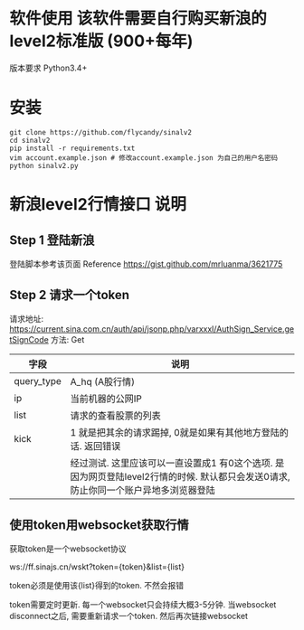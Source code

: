 # 软件使用 该软件需要自行购买新浪的level2标准版 (900+每年)
 
版本要求 Python3.4+

# 安装
```
git clone https://github.com/flycandy/sinalv2
cd sinalv2
pip install -r requirements.txt
vim account.example.json # 修改account.example.json 为自己的用户名密码
python sinalv2.py
```

# 新浪level2行情接口 说明

## Step 1 登陆新浪

登陆脚本参考该页面 Reference https://gist.github.com/mrluanma/3621775

## Step 2 请求一个token


请求地址: https://current.sina.com.cn/auth/api/jsonp.php/varxxxl/AuthSign_Service.getSignCode
方法: Get

字段       | 说明 
---------|-------
query_type | A_hq (A股行情)
 ip  | 当前机器的公网IP
list | 请求的查看股票的列表 
kick | 1 就是把其余的请求踢掉, 0就是如果有其他地方登陆的话. 返回错误 
    |经过测试. 这里应该可以一直设置成1 有0这个选项. 是因为网页登陆level2行情的时候. 默认都只会发送0请求, 防止你同一个账户异地多浏览器登陆




## 使用token用websocket获取行情

获取token是一个websocket协议

ws://ff.sinajs.cn/wskt?token={token}&list={list}

token必须是使用该{list}得到的token. 不然会报错

token需要定时更新. 每一个websocket只会持续大概3-5分钟. 当websocket disconnect之后, 需要重新请求一个token. 然后再次链接websocket
